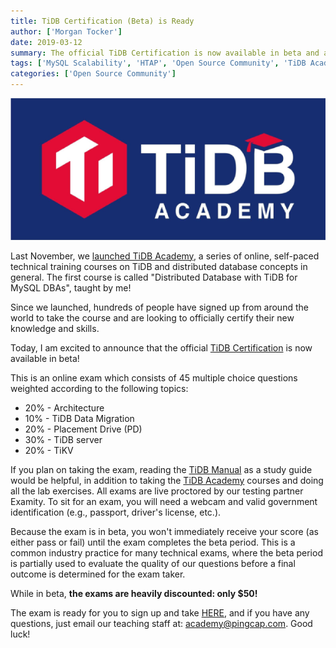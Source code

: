 ```yaml
---
title: TiDB Certification (Beta) is Ready
author: ['Morgan Tocker']
date: 2019-03-12
summary: The official TiDB Certification is now available in beta and an online exam is ready for you to sign up.
tags: ['MySQL Scalability', 'HTAP', 'Open Source Community', 'TiDB Academy']
categories: ['Open Source Community']
---
```


![TiDB Academy](media/tidb-academy-logo.png)

Last November, we [launched TiDB Academy](https://pingcap.com/blog/tidb-academy-announce/), a series of online, self-paced technical training courses on TiDB and distributed database concepts in general. The first course is called "Distributed Database with TiDB for MySQL DBAs", taught by me! 

Since we launched, hundreds of people have signed up from around the world to take the course and are looking to officially certify their new knowledge and skills.

Today, I am excited to announce that the official [TiDB Certification](https://prod.examity.com/PingCAP/) is now available in beta!

This is an online exam which consists of 45 multiple choice questions weighted according to the following topics:

- 20% - Architecture
- 10% - TiDB Data Migration
- 20% - Placement Drive (PD)
- 30% - TiDB server
- 20% - TiKV

If you plan on taking the exam, reading the [TiDB Manual](https://pingcap.com/docs/) as a study guide would be helpful, in addition to taking the [TiDB Academy](https://pingcap.com/tidb-academy) courses and doing all the lab exercises. All exams are live proctored by our testing partner Examity. To sit for an exam, you will need a webcam and valid government identification (e.g., passport, driver's license, etc.).

Because the exam is in beta, you won't immediately receive your score (as either pass or fail) until the exam completes the beta period. This is a common industry practice for many technical exams, where the beta period is partially used to evaluate the quality of our questions before a final outcome is determined for the exam taker. 

While in beta, **the exams are heavily discounted: only $50!**

The exam is ready for you to sign up and take [HERE](https://prod.examity.com/PingCAP/), and if you have any questions, just email our teaching staff at: [academy@pingcap.com](mailto:academy@pingcap.com). Good luck!
